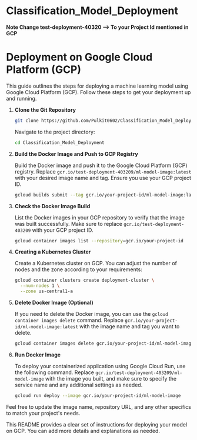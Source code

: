 # Classification_Model_Deployment

**Note Change test-deployment-40320 --> To your Project Id mentioned in GCP**

# Deployment on Google Cloud Platform (GCP)

This guide outlines the steps for deploying a machine learning model using Google Cloud Platform (GCP). Follow these steps to get your deployment up and running.

1. **Clone the Git Repository**

    ```bash
    git clone https://github.com/Pulkit0602/Classification_Model_Deployment.git
    ```

    Navigate to the project directory:

    ```bash
    cd Classification_Model_Deployment
    ```

2. **Build the Docker Image and Push to GCP Registry**

    Build the Docker image and push it to the Google Cloud Platform (GCP) registry. Replace `gcr.io/test-deployment-403209/ml-model-image:latest` with your desired image name and tag. Ensure you use your GCP project ID.

    ```bash
    gcloud builds submit --tag gcr.io/your-project-id/ml-model-image:latest
    ```

3. **Check the Docker Image Build**

    List the Docker images in your GCP repository to verify that the image was built successfully. Make sure to replace `gcr.io/test-deployment-403209` with your GCP project ID.

    ```bash
    gcloud container images list --repository=gcr.io/your-project-id
    ```

4. **Creating a Kubernetes Cluster**

    Create a Kubernetes cluster on GCP. You can adjust the number of nodes and the zone according to your requirements:

    ```bash
    gcloud container clusters create deployment-cluster \
      --num-nodes 1 \
      --zone us-central1-a
    ```

5. **Delete Docker Image (Optional)**

    If you need to delete the Docker image, you can use the `gcloud container images delete` command. Replace `gcr.io/your-project-id/ml-model-image:latest` with the image name and tag you want to delete.

    ```bash
    gcloud container images delete gcr.io/your-project-id/ml-model-image:latest
    ```

6. **Run Docker Image**

    To deploy your containerized application using Google Cloud Run, use the following command. Replace `gcr.io/test-deployment-403209/ml-model-image` with the image you built, and make sure to specify the service name and any additional settings as needed.

    ```bash
    gcloud run deploy --image gcr.io/your-project-id/ml-model-image
    ```

Feel free to update the image name, repository URL, and any other specifics to match your project's needs.

This README provides a clear set of instructions for deploying your model on GCP. You can add more details and explanations as needed.
